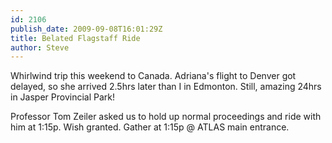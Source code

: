 ```yaml
---
id: 2106
publish_date: 2009-09-08T16:01:29Z
title: Belated Flagstaff Ride
author: Steve
---
```

Whirlwind trip this weekend to Canada. Adriana's flight to Denver got delayed, so she arrived 2.5hrs later than I in Edmonton. Still, amazing 24hrs in Jasper Provincial Park!

Professor Tom Zeiler asked us to hold up normal proceedings and ride with him at 1:15p. Wish granted. Gather at 1:15p @ ATLAS main entrance.